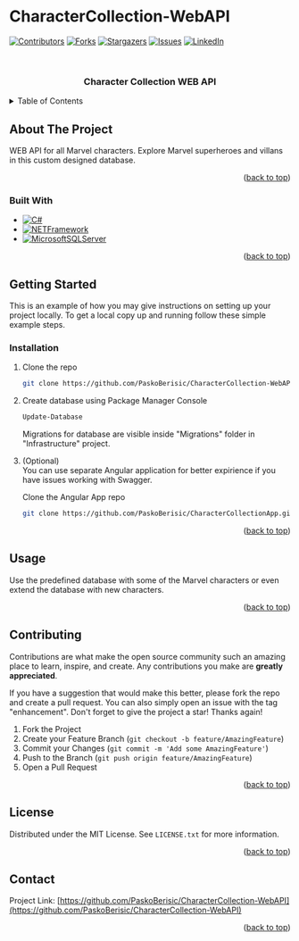 # CharacterCollection-WebAPI

[![Contributors][contributors-shield]][contributors-url]
[![Forks][forks-shield]][forks-url]
[![Stargazers][stars-shield]][stars-url]
[![Issues][issues-shield]][issues-url]
[![LinkedIn][linkedin-shield]][linkedin-url]


<!-- PROJECT LOGO -->
<br />

<h3 align="center">Character Collection WEB API</h3>



<!-- TABLE OF CONTENTS -->
<details>
  <summary>Table of Contents</summary>
  <ol>
    <li>
      <a href="#about-the-project">About The Project</a>
      <ul>
        <li><a href="#built-with">Built With</a></li>
      </ul>
    </li>
    <li>
      <a href="#getting-started">Getting Started</a>
      <ul>
        <li><a href="#installation">Installation</a></li>
      </ul>
    </li>
    <li><a href="#usage">Usage</a></li>
    <li><a href="#roadmap">Roadmap</a></li>
    <li><a href="#contributing">Contributing</a></li>
    <li><a href="#license">License</a></li>
    <li><a href="#contact">Contact</a></li>
    <li><a href="#acknowledgments">Acknowledgments</a></li>
  </ol>
</details>



<!-- ABOUT THE PROJECT -->
## About The Project
WEB API for all Marvel characters. Explore Marvel superheroes and villans in this custom designed database.

<p align="right">(<a href="#readme-top">back to top</a>)</p>



### Built With

* [![C#][CSharp.com]][CSharp-url]
* [![NETFramework][dotnet.com]][dotnet-url]
* [![MicrosoftSQLServer][sql.com]][sql-url]

<p align="right">(<a href="#readme-top">back to top</a>)</p>



<!-- GETTING STARTED -->
## Getting Started

This is an example of how you may give instructions on setting up your project locally.
To get a local copy up and running follow these simple example steps.

### Installation

1. Clone the repo
   ```sh
   git clone https://github.com/PaskoBerisic/CharacterCollection-WebAPI.git
   ```
2. Create database using Package Manager Console
   ```sh
   Update-Database
   ```
   Migrations for database are visible inside "Migrations" folder in "Infrastructure" project.

3. (Optional) <br>
   You can use separate Angular application for better expirience if you have issues working with Swagger.
   
   Clone the Angular App repo
   ```sh
   git clone https://github.com/PaskoBerisic/CharacterCollectionApp.git
   ```

<p align="right">(<a href="#readme-top">back to top</a>)</p>



<!-- USAGE EXAMPLES -->
## Usage

Use the predefined database with some of the Marvel characters or even extend the database with new characters. 

<p align="right">(<a href="#readme-top">back to top</a>)</p>


<!-- CONTRIBUTING -->
## Contributing

Contributions are what make the open source community such an amazing place to learn, inspire, and create. Any contributions you make are **greatly appreciated**.

If you have a suggestion that would make this better, please fork the repo and create a pull request. You can also simply open an issue with the tag "enhancement".
Don't forget to give the project a star! Thanks again!

1. Fork the Project
2. Create your Feature Branch (`git checkout -b feature/AmazingFeature`)
3. Commit your Changes (`git commit -m 'Add some AmazingFeature'`)
4. Push to the Branch (`git push origin feature/AmazingFeature`)
5. Open a Pull Request

<p align="right">(<a href="#readme-top">back to top</a>)</p>



<!-- LICENSE -->
## License

Distributed under the MIT License. See `LICENSE.txt` for more information.

<p align="right">(<a href="#readme-top">back to top</a>)</p>



<!-- CONTACT -->
## Contact

Project Link: [https://github.com/PaskoBerisic/CharacterCollection-WebAPI](https://github.com/PaskoBerisic/CharacterCollection-WebAPI)

<p align="right">(<a href="#readme-top">back to top</a>)</p>

<!-- MARKDOWN LINKS & IMAGES -->
<!-- https://www.markdownguide.org/basic-syntax/#reference-style-links -->
[contributors-shield]: https://img.shields.io/github/contributors/PaskoBerisic/CharacterCollection-WebAPI.svg?style=for-the-badge
[contributors-url]: https://github.com/PaskoBerisic/CharacterCollection-WebAPI/graphs/contributors
[forks-shield]: https://img.shields.io/github/forks/PaskoBerisic/CharacterCollection-WebAPI.svg?style=for-the-badge
[forks-url]: https://github.com/PaskoBerisic/CharacterCollection-WebAPI/network/members
[stars-shield]: https://img.shields.io/github/stars/PaskoBerisic/CharacterCollection-WebAPI.svg?style=for-the-badge
[stars-url]: https://github.com/PaskoBerisic/CharacterCollection-WebAPI/stargazers
[issues-shield]: https://img.shields.io/github/issues/PaskoBerisic/CharacterCollection-WebAPI.svg?style=for-the-badge
[issues-url]: https://github.com/PaskoBerisic/CharacterCollection-WebAPI/issues
<!-- [license-url]: https://github.com/PaskoBerisic/CharacterCollection-WebAPI/main/LICENSE.txt -->
[linkedin-shield]: https://img.shields.io/badge/-LinkedIn-black.svg?style=for-the-badge&logo=linkedin&colorB=555
[linkedin-url]: https://hr.linkedin.com/in/pasko-berisic
[product-screenshot]: images/screenshot.png
[Csharp.com]: https://img.shields.io/badge/c%23-%23239120.svg?style=for-the-badge&logo=c-sharp&logoColor=white
[Csharp-url]: https://dotnet.microsoft.com/en-us/learn/csharp
[dotnet.com]: https://img.shields.io/badge/.NET-5C2D91?style=for-the-badge&logo=.net&logoColor=white
[dotnet-url]: https://dotnet.microsoft.com/
[sql.com]: https://img.shields.io/badge/Microsoft%20SQL%20Sever-CC2927?style=for-the-badge&logo=microsoft%20sql%20server&logoColor=white
[sql-url]: https://www.microsoft.com/en-us/sql-server/sql-server-downloads